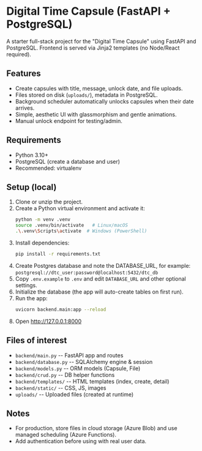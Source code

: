 
# Digital Time Capsule (FastAPI + PostgreSQL)

A starter full-stack project for the "Digital Time Capsule" using FastAPI and PostgreSQL.
Frontend is served via Jinja2 templates (no Node/React required).

## Features
- Create capsules with title, message, unlock date, and file uploads.
- Files stored on disk (`uploads/`), metadata in PostgreSQL.
- Background scheduler automatically unlocks capsules when their date arrives.
- Simple, aesthetic UI with glassmorphism and gentle animations.
- Manual unlock endpoint for testing/admin.

## Requirements
- Python 3.10+
- PostgreSQL (create a database and user)
- Recommended: virtualenv

## Setup (local)
1. Clone or unzip the project.
2. Create a Python virtual environment and activate it:
   ```bash
   python -m venv .venv
   source .venv/bin/activate   # Linux/macOS
   .\.venv\Scripts\activate  # Windows (PowerShell)
   ```
3. Install dependencies:
   ```bash
   pip install -r requirements.txt
   ```
4. Create Postgres database and note the DATABASE_URL, for example:
   `postgresql://dtc_user:password@localhost:5432/dtc_db`
5. Copy `.env.example` to `.env` and edit `DATABASE_URL` and other optional settings.
6. Initialize the database (the app will auto-create tables on first run).
7. Run the app:
   ```bash
   uvicorn backend.main:app --reload
   ```
8. Open http://127.0.0.1:8000

## Files of interest
- `backend/main.py` -- FastAPI app and routes
- `backend/database.py` -- SQLAlchemy engine & session
- `backend/models.py` -- ORM models (Capsule, File)
- `backend/crud.py` -- DB helper functions
- `backend/templates/` -- HTML templates (index, create, detail)
- `backend/static/` -- CSS, JS, images
- `uploads/` -- Uploaded files (created at runtime)

## Notes
- For production, store files in cloud storage (Azure Blob) and use managed scheduling (Azure Functions).
- Add authentication before using with real user data.
